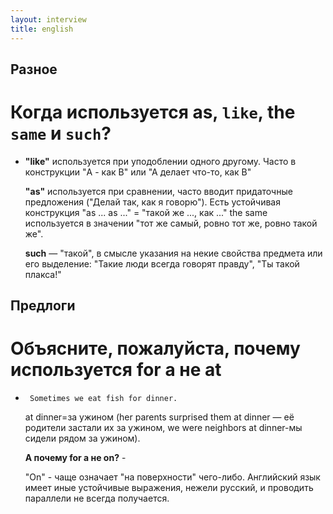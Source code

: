 ```yaml
---
layout: interview
title: english
---
```


## Разное

# Когда используется as, ```like```, the ```same``` и ```such```?
* **"like"** используется при уподоблении одного другому. Часто в конструкции "A - как B" или "А делает что-то, как В"

    **"as"** используется при сравнении, часто вводит придаточные предложения ("Делай так, как я говорю"). Есть устойчивая конструкция "as ... as ..." = "такой же ..., как ..."
    the same используется в значении "тот же самый, ровно тот же, ровно такой же".

    **such** — "такой", в смысле указания на некие свойства предмета или его выделение: "Такие люди всегда говорят правду", "Ты такой плакса!"


## Предлоги

# Объясните, пожалуйста, почему используется for а не at 
* ``` Sometimes we eat fish for dinner.```

    at dinner=за ужином (her parents surprised them at dinner — её родители застали их за ужином, we were neighbors at dinner-мы сидели рядом за ужином).

    **А почему for a не on?** - 

    "On" - чаще означает "на поверхности" чего-либо. Английский язык имеет иные устойчивые выражения, нежели русский, и проводить параллели не всегда получается.
